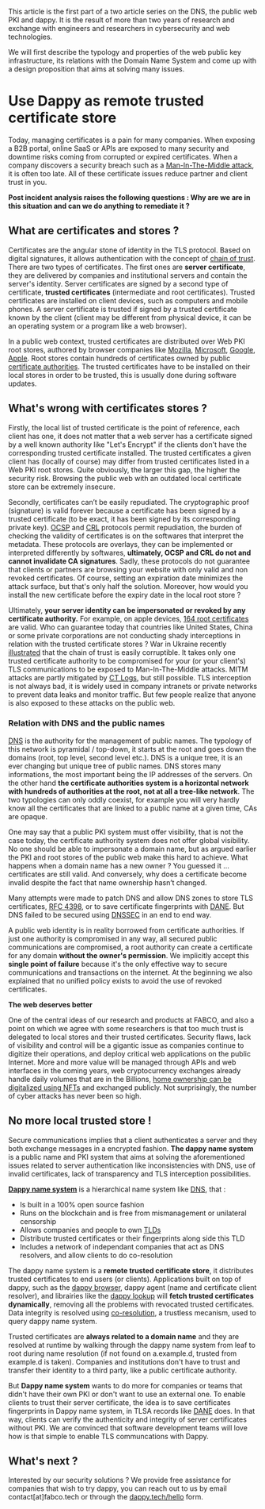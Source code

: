 
This article is the first part of a two article series on the DNS, the public web PKI and dappy. It is the result of more than two years of research and exchange with engineers and researchers in cybersecurity and web technologies.

We will first describe the typology and properties of the web public key infrastructure, its relations with the Domain Name System and come up with a design proposition that aims at solving many issues.

# Use Dappy as remote trusted certificate store

Today, managing certificates is a pain for many companies. When exposing a B2B portal, online SaaS or APIs are exposed to many security and downtime risks coming from corrupted or expired certificates. When a company discovers a security breach such as a [Man-In-The-Middle attack](https://en.wikipedia.org/wiki/Man-in-the-middle_attack), it is often too late. All of these certificate issues reduce partner and client trust in you.

**Post incident analysis raises the following questions : Why are we are in this situation and can we do anything to remediate it ?**

## What are certificates and stores ?

Certificates are the angular stone of identity in the TLS protocol. Based on digital signatures, it allows authentication with the concept of [chain of trust](https://en.wikipedia.org/wiki/Chain_of_trust). There are two types of certificates. The first ones are **server certificate**, they are delivered by companies and institutional servers and contain the server's identity. Server certificates are signed by a second type of certificate, **trusted certificates** (intermediate and root certificates). Trusted certificates are installed on client devices, such as computers and mobile phones. A server certificate is trusted if signed by a trusted certificate known by the client (client may be different from physical device, it can be an operating system or a program like a web browser).

In a public web context, trusted certificates are distributed over Web PKI root stores, authored by browser companies like [Mozilla](https://wiki.mozilla.org/CA), [Microsoft](https://docs.microsoft.com/en-us/security/trusted-root/program-requirements), [Google](https://www.chromium.org/Home/chromium-security/root-ca-policy/), [Apple](https://www.apple.com/certificateauthority/ca_program.html). Root stores contain hundreds of certificates owned by public [certificate authorities](https://en.wikipedia.org/wiki/Certificate_authority). The trusted certificates have to be installed on their local stores in order to be trusted, this is usually done during software updates.

## What's wrong with certificates stores ?

Firstly, the local list of trusted certificate is the point of reference, each client has one, it does not matter that a web server has a certificate signed by a well known authority like "Let's Encrypt" if the clients don't have the corresponding trusted certificate installed. The trusted certificates a given client has (locally of course) may differ from trusted certificates listed in a Web PKI root stores. Quite obviously, the larger this gap, the higher the security risk. Browsing the public web with an outdated local certificate store can be extremely insecure.

Secondly, certificates can’t be easily repudiated. The cryptographic proof (signature) is valid forever because a certificate has been signed by a trusted certificate (to be exact, it has been signed by its corresponding private key). [OCSP](https://en.wikipedia.org/wiki/Online_Certificate_Status_Protocol) and [CRL](https://en.wikipedia.org/wiki/Certificate_revocation_list) protocols permit repudiation, the burden of checking the validity of certificates is on the softwares that interpret the metadata. These protocols are overlays, they can be implemented or interpreted differently by softwares, **ultimately, OCSP and CRL do not and cannot invalidate CA signatures**. Sadly, these protocols do not guarantee that clients or partners are browsing your website with only valid and non revoked certificates. Of course, setting an expiration date minimizes the attack surface, but that's only half the solution. Moreover, how would you install the new certificate before the expiry date in the local root store ? 

Ultimately, **your server identity can be impersonated or revoked by any certificate authority.** For example, on apple devices, [164 root certificates](https://support.apple.com/en-us/HT212140) are valid. Who can guarantee today that countries like United States, China or some private corporations are not conducting shady interceptions in relation with the trusted certificate stores ? War in Ukraine recently [illustrated](https://www.bleepingcomputer.com/news/security/russia-creates-its-own-tls-certificate-authority-to-bypass-sanctions/) that the chain of trust is easily corruptible. It takes only one trusted certificate authority to be compromised for your (or your client's) TLS communications to be exposed to Man-In-The-Middle attacks. MITM attacks are partly mitigated by [CT Logs](https://datatracker.ietf.org/doc/html/rfc6962), but still possible. TLS interception is not always bad, it is widely used in company intranets or private networks to prevent data leaks and monitor traffic. But few people realize that anyone is also exposed to these attacks on the public web. 

### Relation with DNS and the public names

[DNS](https://en.wikipedia.org/wiki/Domain_Name_System) is the authority for the management of public names. The typology of this network is pyramidal / top-down, it starts at the root and goes down the domains (root, top level, second level etc.). DNS is a unique tree, it is an ever changing but unique tree of public names. DNS stores many informations, the most important being the IP addresses of the servers. On the other hand **the certificate authorities system is a horizontal network with hundreds of authorities at the root, not at all a tree-like network**. The two typologies can only oddly coexist, for example you will very hardly know all the certificates that are linked to a public name at a given time, CAs are opaque.

One may say that a public PKI system must offer visibility, that is not the case today, the certificate authority system does not offer global visibility. No one should be able to impersonate a domain name, but as argued earlier the PKI and root stores of the public web make this hard to achieve. What happens when a domain name has a new owner ? You guessed it … certificates are still valid. And conversely, why does a certificate become invalid despite the fact that name ownership hasn’t changed.

Many attempts were made to patch DNS and allow DNS zones to store TLS certificates, [RFC 4398](https://www.rfc-editor.org/rfc/rfc4398), or to save certificate fingerprints with [DANE](https://datatracker.ietf.org/doc/html/rfc6698). But DNS failed to be secured using [DNSSEC](https://datatracker.ietf.org/doc/html/rfc4033) in an end to end way.

A public web identity is in reality borrowed from certificate authorities. If just one authority is compromised in any way, all secured public communications are compromised, a root authority can create a certificate for any domain **without the owner's permission**. We implicitly accept this **single point of failure** because it's the only effective way to secure communications and transactions on the internet. At the beginning we also explained that no unified policy exists to avoid the use of revoked certificates.

**The web deserves better**

One of the central ideas of our research and products at FABCO, and also a point on which we agree with some researchers is that too much trust is delegated to local stores and their trusted certificates. Security flaws, lack of visibility and control will be a gigantic issue as companies continue to digitize their operations, and deploy critical web applications on the public Internet. More and more value will be managed through APIs and web interfaces in the coming years, web cryptocurrency exchanges already handle daily volumes that are in the Billions, [home ownership can be digitalized using NFTs](https://www.forbes.com/sites/forbesbusinesscouncil/2022/02/16/nfts-and-the-future-of-commercial-real-estate/) and exchanged publicly. Not surprisingly, the number of cyber attacks has never been so high.

## No more local trusted store ! 

Secure communications implies that a client authenticates a server and they both exchange messages in a encrypted fashion. **The dappy name system** is a public name and PKI system that aims at solving the aforementioned issues related to server authentication like inconsistencies with DNS, use of invalid certificates, lack of transparency and TLS interception possibilities.

[**Dappy name system**](https://github.com/fabcotech/dappy-propositions/blob/master/01_co_resolution.MD) is a hierarchical name system like [DNS](https://en.wikipedia.org/wiki/Domain_Name_System), that :
- Is built in a 100% open source fashion
- Runs on the blockchain and is free from mismanagement or unilateral censorship
- Allows companies and people to own [TLDs](https://en.wikipedia.org/wiki/Top-level_domain)
- Distribute trusted certificates or their fingerprints along side this TLD 
- Includes a network of independant companies that act as DNS resolvers, and allow clients to do co-resolution

The dappy name system is a **remote trusted certificate store**, it distributes trusted certificates to end users (or clients). Applications built on top of dappy, such as the [dappy browser](https://github.com/fabcotech/dappy), dappy agent (name and certificate client resolver), and librairies like the [dappy lookup](https://github.com/fabcotech/dappy-lookup) will **fetch trusted certificates dynamically**, removing all the problems with revocated trusted certificates. Data integrity is resolved using [co-resolution](https://github.com/fabcotech/dappy-propositions/blob/master/01_co_resolution.MD#4-co-resolution), a trustless mecanism, used to query dappy name system.

Trusted certificates are **always related to a domain name** and they are resolved at runtime by walking through the dappy name system from leaf to root during name resolution (if not found on a.example.d, trusted from example.d is taken). Companies and institutions don't have to trust and transfer their identity to a third party, like a public certificate authority.

But **Dappy name system** wants to do more for companies or teams that didn't have their own PKI or don't want to use an external one. To enable clients to trust their server certificate, the idea is to save certificates fingerprints in Dappy name system, in TLSA records like [DANE](https://datatracker.ietf.org/doc/html/rfc7671) does. In that way, clients can verify the authenticity and integrity of server certificates without PKI. We are convinced that software development teams will love how is that simple to enable TLS communcations with Dappy.

## What's next ?

Interested by our security solutions ? We provide free assistance for companies that wish to try dappy, you can reach out to us by email contact[at]fabco.tech or through the [dappy.tech/hello](https://dappy.tech/hello) form.
